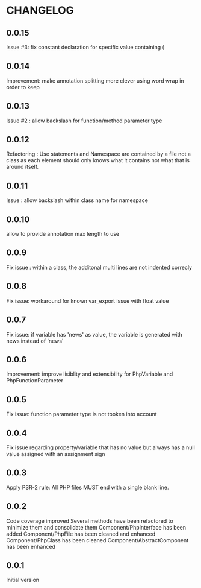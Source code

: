 CHANGELOG
=========

0.0.15
-----
Issue #3: fix constant declaration for specific value containing (
 
0.0.14
-----
Improvement: make annotation splitting more clever using word wrap in order to keep 

0.0.13
-----
Issue #2 : allow backslash for function/method parameter type

0.0.12
-----
Refactoring : Use statements and Namespace are contained by a file not a class as each element should only knows what it contains not what that is around itself.

0.0.11
-----
Issue : allow backslash within class name for namespace

0.0.10
-----
allow to provide annotation max length to use

0.0.9
-----
Fix issue : within a class, the additonal multi lines are not indented correcly

0.0.8
-----
Fix issue: workaround for known var_export issue with float value

0.0.7
-----
Fix issue: if variable has 'news' as value, the variable is generated with news instead of 'news'

0.0.6
-----
Improvement: improve lisiblity and extensibility for PhpVariable and PhpFunctionParameter

0.0.5
-----
Fix issue: function parameter type is not tooken into account

0.0.4
-----
Fix issue regarding property/variable that has no value but always has a null value assigned with an assignment sign

0.0.3
-----
Apply PSR-2 rule: All PHP files MUST end with a single blank line.

0.0.2
-----
Code coverage improved
Several methods have been refactored to minimize them and consolidate them
Component/PhpInterface has been added
Component/PhpFile has been cleaned and enhanced
Component/PhpClass has been cleaned
Component/AbstractComponent has been enhanced

0.0.1
-----
Initial version
